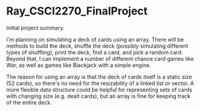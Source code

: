# Ray_CSCI2270_FinalProject

Initial project summary:

I'm planning on simulating a deck of cards using an array. There will be methods to build the deck, shuffle the deck (possibly simulating different types of shuffling), print the deck, find a card, and pick a random card. Beyond that, I can implement a number of different chance card games like War, as well as games like Blackjack with a simple engine.

The reason for using an array is that the deck of cards itself is a static size (52 cards), so there's no need for the resizability of a linked list or vector. A more flexible data structure could be helpful for representing sets of cards with changing size (e.g. dealt cards), but an array is fine for keeping track of the entire deck.  
